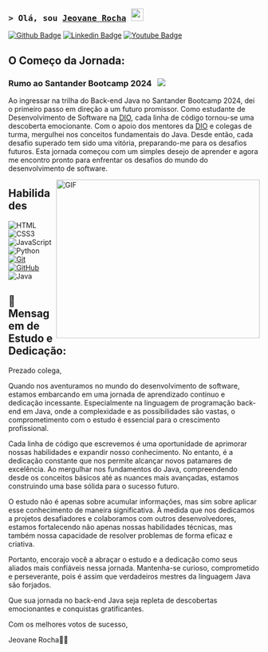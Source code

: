 ### <samp>&gt; Olá, sou <a href="https://www.linkedin.com/in/jeovane-pedro-da-rocha-64902426a/" target="_blank">Jeovane Rocha</a> <img src="https://media.giphy.com/media/hvRJCLFzcasrR4ia7z/giphy.gif" width="25"> </samp>



[![Github Badge](https://img.shields.io/badge/-Github-000?style=flat-square&logo=Github&logoColor=white&link=https://github.com/JeovaneRocha15)](https://github.com/JeovaneRocha15)
[![Linkedin Badge](https://img.shields.io/badge/-LinkedIn-blue?style=flat-square&logo=Linkedin&logoColor=white&link=https://www.linkedin.com/in/jeovane-pedro-da-rocha-64902426a/)](https://www.linkedin.com/in/jeovane-pedro-da-rocha-64902426a/)
[![Youtube Badge](https://img.shields.io/badge/-YouTube-ff0000?style=flat-square&labelColor=ff0000&logo=youtube&logoColor=white&link=https://www.youtube.com/@diomakethechange)](https://www.youtube.com/@diomakethechange)

## O Começo da Jornada: 

### Rumo ao Santander Bootcamp 2024 &nbsp; ![](https://visitor-badge.glitch.me/badge?page_id=Gapur.Gapur)

Ao ingressar na trilha do Back-end Java no Santander Bootcamp 2024, dei o primeiro passo em direção a um futuro promissor. Como estudante de Desenvolvimento de Software na [DIO](https://web.dio.me/), cada linha de código tornou-se uma descoberta emocionante. Com o apoio dos mentores da [DIO](https://web.dio.me/) e colegas de turma, mergulhei nos conceitos fundamentais do Java. Desde então, cada desafio superado tem sido uma vitória, preparando-me para os desafios futuros. Esta jornada começou com um simples desejo de aprender e agora me encontro pronto para enfrentar os desafios do mundo do desenvolvimento de software.

<img align="right" alt="GIF" src="https://github.com/Gapur/Gapur/blob/main/assets/coding.gif?raw=true" width="408" height="318" />
  

## Habilidades

![HTML](https://img.shields.io/badge/HTML-D14836?style=for-the-badge&logo=html5&logoColor=FFF)
![CSS3](https://img.shields.io/badge/CSS3-4169E1?style=for-the-badge&logo=css3&logoColor=FFF)
![JavaScript](https://img.shields.io/badge/JavaScript-F7DF1E?style=for-the-badge&logo=javascript&logoColor=000)
![Python](https://img.shields.io/badge/Python-3776AB?style=for-the-badge&logo=python&logoColor=FFF)
[![Git](https://img.shields.io/badge/Git-E44C30?style=for-the-badge&logo=git&logoColor=FFF)](https://git-scm.com/doc)
[![GitHub](https://img.shields.io/badge/GitHub-100000?style=for-the-badge&logo=github&logoColor=FFF)](https://docs.github.com/)
![Java](https://img.shields.io/badge/Java-000?style=for-the-badge&logo=java)

## 🚀 Mensagem de Estudo e Dedicação:


Prezado colega,

Quando nos aventuramos no mundo do desenvolvimento de software, estamos embarcando em uma jornada de aprendizado contínuo e dedicação incessante. Especialmente na linguagem de programação back-end em Java, onde a complexidade e as possibilidades são vastas, o comprometimento com o estudo é essencial para o crescimento profissional.

Cada linha de código que escrevemos é uma oportunidade de aprimorar nossas habilidades e expandir nosso conhecimento. No entanto, é a dedicação constante que nos permite alcançar novos patamares de excelência. Ao mergulhar nos fundamentos do Java, compreendendo desde os conceitos básicos até as nuances mais avançadas, estamos construindo uma base sólida para o sucesso futuro.

O estudo não é apenas sobre acumular informações, mas sim sobre aplicar esse conhecimento de maneira significativa. À medida que nos dedicamos a projetos desafiadores e colaboramos com outros desenvolvedores, estamos fortalecendo não apenas nossas habilidades técnicas, mas também nossa capacidade de resolver problemas de forma eficaz e criativa.

Portanto, encorajo você a abraçar o estudo e a dedicação como seus aliados mais confiáveis nessa jornada. Mantenha-se curioso, comprometido e perseverante, pois é assim que verdadeiros mestres da linguagem Java são forjados.

Que sua jornada no back-end Java seja repleta de descobertas emocionantes e conquistas gratificantes.

Com os melhores votos de sucesso,

Jeovane Rocha🧑‍💻



